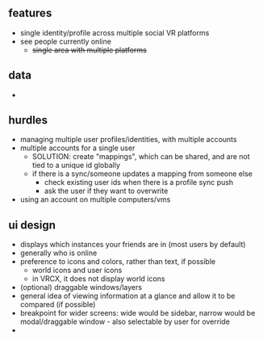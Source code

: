 ## features

- single identity/profile across multiple social VR platforms
- see people currently online
  - ~~single area with multiple platforms~~

## data

- 

## hurdles

- managing multiple user profiles/identities, with multiple accounts
- multiple accounts for a single user
  - SOLUTION: create "mappings", which can be shared, and are not tied to a unique id globally
  - if there is a sync/someone updates a mapping from someone else
    - check existing user ids when there is a profile sync push
    - ask the user if they want to overwrite
- using an account on multiple computers/vms

## ui design

- displays which instances your friends are in (most users by default)
- generally who is online
- preference to icons and colors, rather than text, if possible
  - world icons and user icons
  - in VRCX, it does not display world icons
- (optional) draggable windows/layers
- general idea of viewing information at a glance and allow it to be compared (if possible)
- breakpoint for wider screens: wide would be sidebar, narrow would be modal/draggable window - also selectable by user for override
- 